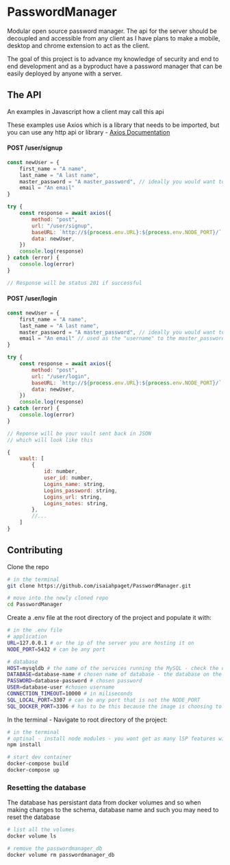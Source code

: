 # PasswordManager

Modular open source password manager. The api for the server should be decoupled and accessible from
any client as I have plans to make a mobile, desktop and chrome extension to act as the client.

The goal of this project is to advance my knowledge of security and end to end development
and as a byproduct have a password manager that can be easily deployed by anyone with a server.

## The API
An examples in Javascript how a client may call this api

These examples use Axios which is a library that needs to be imported, but
you can use any http api or library - [Axios Documentation](https://axios-http.com/docs/api_intro)
#### POST /user/signup
```javascript
const newUser = {
    first_name = "A name",
    last_name = "A last name",
    master_password = "A master_password", // ideally you would want to send this having been hashed on the client side for max security
    email = "An email"
}

try {
    const response = await axios({
        method: "post",
        url: "/user/signup",
        baseURL: `http://${process.env.URL}:${process.env.NODE_PORT}/`,
        data: newUser,
    })
    console.log(response)
} catch (error) {
    console.log(error)
}

// Response will be status 201 if successful
```

#### POST /user/login
```javascript
const newUser = {
    first_name = "A name",
    last_name = "A last name",
    master_password = "A master_password", // ideally you would want to send this having been hashed on the client side for max security
    email = "An email" // used as the "username" to the master_password
}

try {
    const response = await axios({
        method: "post",
        url: "/user/login",
        baseURL: `http://${process.env.URL}:${process.env.NODE_PORT}/`,
        data: newUser,
    })
    console.log(response)
} catch (error) {
    console.log(error)
}

// Reponse will be your vault sent back in JSON
// which will look like this

{
    vault: [
        {
            id: number,
            user_id: number,
            Logins_name: string,
            Logins_password: string,
            Logins_url: string,
            Logins_notes: string,
        },
        //...
    ]
}
```

## Contributing

Clone the repo
```bash
# in the terminal
git clone https://github.com/isaiahpaget/PasswordManager.git

# move into the newly cloned repo
cd PasswordManager
```

Create a .env file at the root directory of the project and populate it with:
```bash
# in the .env file
# application
URL=127.0.0.1 # or the ip of the server you are hosting it on
NODE_PORT=5432 # can be any port

# database
HOST=mysqldb # the name of the services running the MySQL - check the docker-compose.yaml
DATABASE=database-name # chosen name of database - the database on the MySQL server
PASSWORD=database-password # chosen password
USER=database-user #chosen username
CONNECTION_TIMEOUT=10000 # in miliseconds
SQL_LOCAL_PORT=3307 # can be any port that is not the NODE_PORT
SQL_DOCKER_PORT=3306 # has to be this because the image is choosing to operate on this port

```
In the terminal - Navigate to root directory of the project:
``` bash
# in the terminal
# optinal - install node modules - you wont get as many lSP features without
npm install

# start dev container
docker-compose build
docker-compose up
```

### Resetting the database
The database has persistant data from docker volumes and so when making changes to the schema, database name and such you may need to reset the database
```bash
# list all the volumes
docker volume ls

# remove the passwordmanager_db
docker volume rm passwordmanager_db

```
